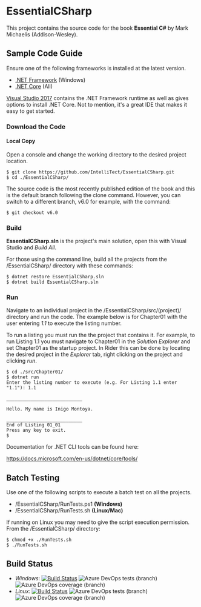 # EssentialCSharp

This project contains the source code for the book **Essential C#** by Mark Michaelis (Addison-Wesley).

## Sample Code Guide

Ensure one of the following frameworks is installed at the latest version.

* [.NET Framework](https://www.microsoft.com/net/targeting) (Windows)
* [.NET Core](https://www.microsoft.com/net/core) (All)

[Visual Studio 2017](https://www.visualstudio.com) contains the .NET Framework runtime as well as gives options to install .NET Core.  Not to mention, it's a great IDE that makes it easy to get started.

### Download the Code

#### Local Copy  

Open a console and change the working directory to the desired project location. 
```
$ git clone https://github.com/IntelliTect/EssentialCSharp.git
$ cd ./EssentialCSharp/
```
The source code is the most recently published edition of the book and this is the default branch following the clone command.  However, you can switch to a different branch, v6.0 for example, with the command:
```
$ git checkout v6.0
```

### Build

**EssentialCSharp.sln** is the project's main solution, open this with Visual Studio and _Build All_.
 
 For those using the command line, build all the projects from the /EssentialCSharp/ directory with these commands:
```
$ dotnet restore EssentialCSharp.sln
$ dotnet build EssentialCSharp.sln
```
### Run

Navigate to an individual project in the /EssentialCSharp/src/(project)/ directory and run the code. The example below is for Chapter01 with the user entering _1.1_ to execute the listing number.

To run a listing you must run the the project that contains it. For example, to run Listing 1.1 you must navigate to Chapter01 in the 
_Solution Explorer_ and set Chapter01 as the startup project. In Rider this can be done by locating the desired project in the _Explorer_ tab, right clicking on the project and clicking _run_.

```
$ cd ./src/Chapter01/
$ dotnet run
Enter the listing number to execute (e.g. For Listing 1.1 enter "1.1"): 1.1

____________________________

Hello. My name is Inigo Montoya.

____________________________
End of Listing 01_01
Press any key to exit.
$
```

Documentation for .NET CLI tools can be found here: 

https://docs.microsoft.com/en-us/dotnet/core/tools/


## Batch Testing
Use one of the following scripts to execute a batch test on all the projects.

* /EssentialCSharp/RunTests.ps1 **(Windows)**
* /EssentialCSharp/RunTests.sh **(Linux/Mac)**

If running on Linux you may need to give the script execution permission.  From the /EssentialCSharp/ directory:
```
$ chmod +x ./RunTests.sh
$ ./RunTests.sh
```

## Build Status
* *Windows*: [![Build Status](https://dev.azure.com/intelliTect/EssentialCSharp/_apis/build/status/Branch%20V7%20-%20EssentialCSharp-Windows?branchName=v7.0)](https://dev.azure.com/intelliTect/EssentialCSharp/_build/latest?definitionId=43&branchName=v7.0)
![Azure DevOps tests (branch)](https://img.shields.io/azure-devops/tests/intelliTect/EssentialCSharp/43/v7.0.svg)
![Azure DevOps coverage (branch)](https://img.shields.io/azure-devops/coverage/IntelliTect/EssentialCSharp/43/v7.0)
* *Linux*: [![Build Status](https://dev.azure.com/intelliTect/EssentialCSharp/_apis/build/status/Branch%20V7%20-%20EssentialCSharp-Linux?branchName=v7.0)](https://dev.azure.com/intelliTect/EssentialCSharp/_build/latest?definitionId=42&branchName=v7.0)
![Azure DevOps tests (branch)](https://img.shields.io/azure-devops/tests/intelliTect/EssentialCSharp/42/v7.0.svg)
![Azure DevOps coverage (branch)](https://img.shields.io/azure-devops/coverage/IntelliTect/EssentialCSharp/42/v7.0)
